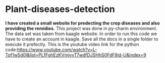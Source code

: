 # Plant-diseases-detection
**I have created a small website for predecting the crop diseases and also providing the remidies.**
This project was done in py-charm environment. 
The data set was taken from kaagle website. In order to run this code we have to create an account in kaagle.
Save all the docs in a single folder to execute it prefectly.
This is the youtube video link for the python code:https://www.youtube.com/watch?v=L-Tqf1w5d0I&list=PLfFghEzKVmjvyT7wdfDJSHhS0FdF8jd-U&index=9
